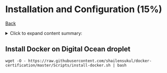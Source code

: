 # Installation and Configuration (15%)

[Back](../ReadMe.md)

<details>
  <summary>
    Click to expand content summary:
  </summary>
  
+ Demonstrate​​ the​ ​ability​​ to​ ​upgrade ​​the ​​Docker ​​engine
+ Complete​​ setup ​​of ​​repo,​​select ​​a ​​storage​​driver, ​​and ​​complete​​ installation​​ of ​​Docker engine ​​on ​​multiple ​​platforms
+ [Configure ​​logging ​​drivers ​​(splunk,​ ​journald, ​​etc)](./Logging.md)
+ Setup ​​swarm,​​ configure ​​managers,​ ​add ​​nodes, ​​and ​​setup ​​backup ​​schedule
+ Create​​ and ​​manager ​​user​ ​and ​​teams
+ Interpret​​ errors​ ​to ​​troubleshoot ​​installation ​​issues​ ​without ​​assistance
+ Outline ​​the​​ sizing​​ requirements ​​prior ​​to ​​installation
+ Understand ​​namespaces,​ ​cgroups,​ ​and​ ​configuration ​​of ​​certificates
+ Use​​ certificate-based ​​client-server​ ​authentication​​ to​ ​ensure​​ a ​​Docker​​ daemon​​ has​​ the rights​ ​to ​​access ​​images​​ on ​​a ​​registry
+ Consistently​​ repeat​​ steps ​​to ​​deploy ​​Docker ​​​​engine, ​​UCP, ​​and ​​DTR ​​on ​​AWS ​​and ​​on premises ​​in ​​an​ ​HA ​​config
+ Complete​​ configuration ​​of ​​backups ​​for ​​UCP ​​and ​​DTR
+ Configure​​ the​ ​Docker​​ daemon​​ to​​ start​​ on​ ​boot
 </details>

## Install Docker on Digital Ocean droplet
```
wget -O - https://raw.githubusercontent.com/shailensukul/docker-certification/master/Scripts/install-docker.sh | bash
```